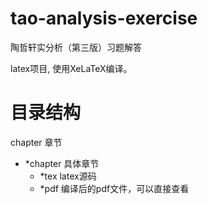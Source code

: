 # tao-analysis-exercise
陶哲轩实分析（第三版）习题解答

latex项目, 使用XeLaTeX编译。


# 目录结构
chapter 章节
  - *chapter 具体章节
    - *tex latex源码
    - *pdf 编译后的pdf文件，可以直接查看
